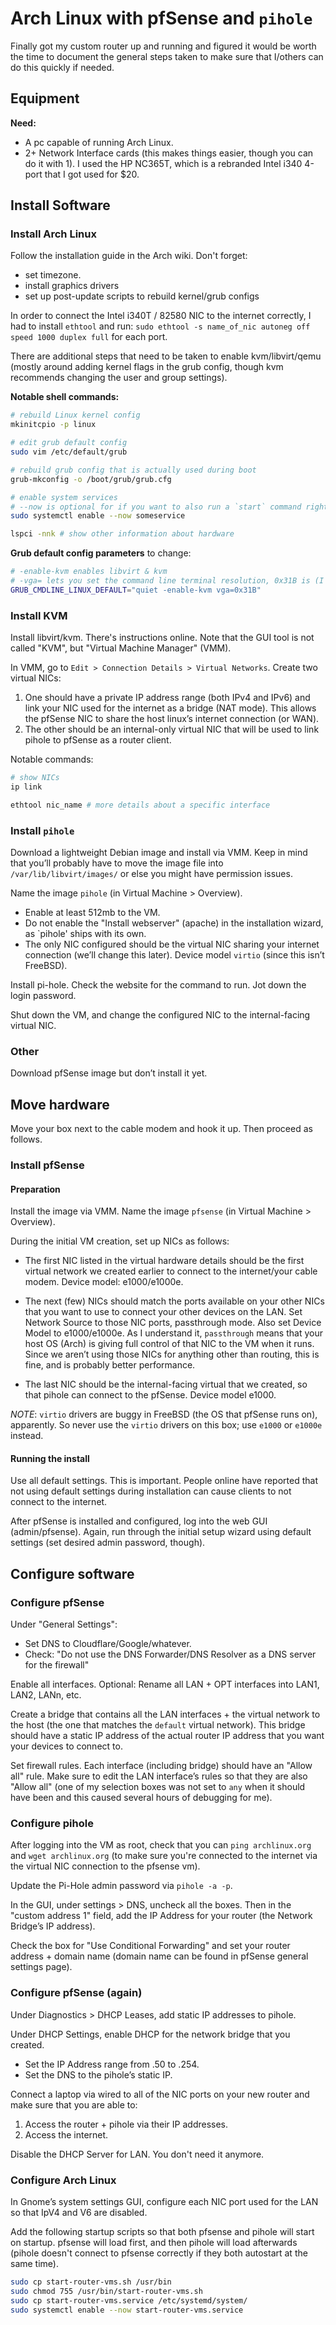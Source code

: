 # Arch Linux with pfSense and `pihole`

Finally got my custom router up and running and figured it would be worth the time to document the general steps taken to make sure that I/others can do this quickly if needed.

## Equipment

**Need:**

- A pc capable of running Arch Linux.
- 2+ Network Interface cards (this makes things easier, though you can do it with 1). I used the HP NC365T, which is a rebranded Intel i340 4-port that I got used for \$20.

## Install Software

### Install Arch Linux

Follow the installation guide in the Arch wiki. Don't forget:

- set timezone.
- install graphics drivers
- set up post-update scripts to rebuild kernel/grub configs

In order to connect the Intel i340T / 82580 NIC to the internet correctly, I had to install `ethtool` and run: `sudo ethtool -s name_of_nic autoneg off speed 1000 duplex full` for each port.

There are additional steps that need to be taken to enable kvm/libvirt/qemu (mostly around adding kernel flags in the grub config, though kvm recommends changing the user and group settings).

**Notable shell commands:**

```bash
# rebuild Linux kernel config
mkinitcpio -p linux

# edit grub default config
sudo vim /etc/default/grub

# rebuild grub config that is actually used during boot
grub-mkconfig -o /boot/grub/grub.cfg

# enable system services
# --now is optional for if you want to also run a `start` command right after enabling
sudo systemctl enable --now someservice

lspci -nnk # show other information about hardware
```

**Grub default config parameters** to change:

```bash
# -enable-kvm enables libvirt & kvm
# -vga= lets you set the command line terminal resolution, 0x31B is (I think) 1280 x 1024.
GRUB_CMDLINE_LINUX_DEFAULT="quiet -enable-kvm vga=0x31B"
```

### Install KVM

Install libvirt/kvm. There's instructions online. Note that the GUI tool is not called "KVM", but "Virtual Machine Manager" (VMM).

In VMM, go to `Edit > Connection Details > Virtual Networks`. Create two virtual NICs:

1. One should have a private IP address range (both IPv4 and IPv6) and link your NIC used for the internet as a bridge (NAT mode). This allows the pfSense NIC to share the host linux’s internet connection (or WAN).
1. The other should be an internal-only virtual NIC that will be used to link pihole to pfSense as a router client.

Notable commands:

```bash
# show NICs
ip link

ethtool nic_name # more details about a specific interface
```

### Install `pihole`

Download a lightweight Debian image and install via VMM. Keep in mind that you’ll probably have to move the image file into `/var/lib/libvirt/images/` or else you might have permission issues.

Name the image `pihole` (in Virtual Machine > Overview).

- Enable at least 512mb to the VM.
- Do not enable the "Install webserver" (apache) in the installation wizard, as `pihole' ships with its own.
- The only NIC configured should be the virtual NIC sharing your internet connection (we’ll change this later). Device model `virtio` (since this isn’t FreeBSD).

Install pi-hole. Check the website for the command to run. Jot down the login password.

Shut down the VM, and change the configured NIC to the internal-facing virtual NIC.

### Other

Download pfSense image but don’t install it yet.

## Move hardware

Move your box next to the cable modem and hook it up. Then proceed as follows.

### Install pfSense

#### Preparation

Install the image via VMM. Name the image `pfsense` (in Virtual Machine > Overview).

During the initial VM creation, set up NICs as follows:

- The first NIC listed in the virtual hardware details should be the first virtual network we created earlier to connect to the internet/your cable modem. Device model: e1000/e1000e.

- The next (few) NICs should match the ports available on your other NICs that you want to use to connect your other devices on the LAN. Set Network Source to those NIC ports, passthrough mode. Also set Device Model to e1000/e1000e. As I understand it, `passthrough` means that your host OS (Arch) is giving full control of that NIC to the VM when it runs. Since we aren’t using those NICs for anything other than routing, this is fine, and is probably better performance.

- The last NIC should be the internal-facing virtual that we created, so that pihole can connect to the pfSense. Device model e1000.

_NOTE_: `virtio` drivers are buggy in FreeBSD (the OS that pfSense runs on), apparently. So never use the `virtio` drivers on this box; use `e1000` or `e1000e` instead.

#### Running the install

Use all default settings. This is important. People online have reported that not using default settings during installation can cause clients to not connect to the internet.

After pfSense is installed and configured, log into the web GUI (admin/pfsense). Again, run through the initial setup wizard using default settings (set desired admin password, though).

## Configure software

### Configure pfSense

Under "General Settings":

- Set DNS to Cloudflare/Google/whatever.
- Check: "Do not use the DNS Forwarder/DNS Resolver as a DNS server for the firewall"

Enable all interfaces. Optional: Rename all LAN + OPT interfaces into LAN1, LAN2, LANn, etc.

Create a bridge that contains all the LAN interfaces + the virtual network to the host (the one that matches the `default` virtual network). This bridge should have a static IP address of the actual router IP address that you want your devices to connect to.

Set firewall rules. Each interface (including bridge) should have an "Allow all" rule. Make sure to edit the LAN interface’s rules so that they are also "Allow all" (one of my selection boxes was not set to `any` when it should have been and this caused several hours of debugging for me).

### Configure pihole

After logging into the VM as root, check that you can `ping archlinux.org` and `wget archlinux.org` (to make sure you're connected to the internet via the virtual NIC connection to the pfsense vm).

Update the Pi-Hole admin password via `pihole -a -p`.

In the GUI, under settings > DNS, uncheck all the boxes. Then in the "custom address 1" field, add the IP Address for your router (the Network Bridge’s IP address).

Check the box for "Use Conditional Forwarding" and set your router address + domain name (domain name can be found in pfSense general settings page).

### Configure pfSense (again)

Under Diagnostics > DHCP Leases, add static IP addresses to pihole.

Under DHCP Settings, enable DHCP for the network bridge that you created.

- Set the IP Address range from .50 to .254.
- Set the DNS to the pihole’s static IP.

Connect a laptop via wired to all of the NIC ports on your new router and make sure that you are able to:

1. Access the router + pihole via their IP addresses.
2. Access the internet.

Disable the DHCP Server for LAN. You don't need it anymore.

### Configure Arch Linux

In Gnome’s system settings GUI, configure each NIC port used for the LAN so that IpV4 and V6 are disabled.

Add the following startup scripts so that both pfsense and pihole will start on startup. pfsense will load first, and then pihole will load afterwards (pihole doesn't connect to pfsense correctly if they both autostart at the same time).

```bash
sudo cp start-router-vms.sh /usr/bin
sudo chmod 755 /usr/bin/start-router-vms.sh
sudo cp start-router-vms.service /etc/systemd/system/
sudo systemctl enable --now start-router-vms.service
```

